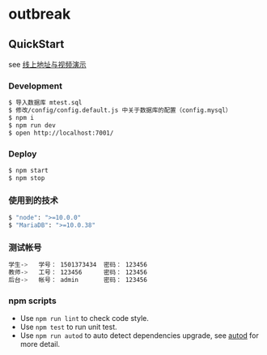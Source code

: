 # outbreak



## QuickStart

<!-- add docs here for user -->

see [线上地址与视频演示](https://508lab.github.io/2020/02/18/xi-tong/xue-sheng-ti-wen-xin-xi-xi-tong/)

### Development

```bash
$ 导入数据库 mtest.sql
$ 修改/config/config.default.js 中关于数据库的配置（config.mysql）
$ npm i
$ npm run dev
$ open http://localhost:7001/
```

### Deploy

```bash
$ npm start
$ npm stop
```

### 使用到的技术
```bash
$ "node": ">=10.0.0"
$ "MariaDB": ">=10.0.38"
```

### 测试帐号
```bash
学生->   学号： 1501373434  密码： 123456
教师->   工号： 123456      密码： 123456
后台->   帐号： admin       密码： 123456  
```

### npm scripts

- Use `npm run lint` to check code style.
- Use `npm test` to run unit test.
- Use `npm run autod` to auto detect dependencies upgrade, see [autod](https://www.npmjs.com/package/autod) for more detail.


[egg]: https://eggjs.org
